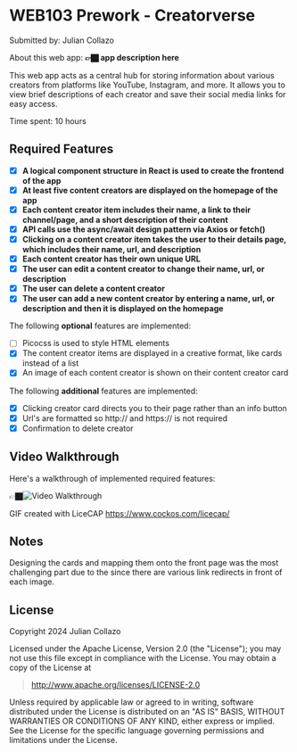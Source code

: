 # WEB103 Prework - Creatorverse

Submitted by: Julian Collazo

About this web app: **👉🏿 app description here**

This web app acts as a central hub for storing information about various creators from platforms like YouTube, Instagram, and more. It allows you to view brief descriptions of each creator and save their social media links for easy access.

Time spent: 10 hours

## Required Features

- [X] **A logical component structure in React is used to create the frontend of the app**
- [X] **At least five content creators are displayed on the homepage of the app**
- [X] **Each content creator item includes their name, a link to their channel/page, and a short description of their content**
- [X] **API calls use the async/await design pattern via Axios or fetch()**
- [X] **Clicking on a content creator item takes the user to their details page, which includes their name, url, and description**
- [X] **Each content creator has their own unique URL**
- [X] **The user can edit a content creator to change their name, url, or description**
- [X] **The user can delete a content creator**
- [X] **The user can add a new content creator by entering a name, url, or description and then it is displayed on the homepage**

The following **optional** features are implemented:

- [ ] Picocss is used to style HTML elements
- [X] The content creator items are displayed in a creative format, like cards instead of a list
- [X] An image of each content creator is shown on their content creator card

The following **additional** features are implemented:
- [x] Clicking creator card directs you to their page rather than an info button
- [x] Url's are formatted so http:// and https:// is not required
- [x] Confirmation to delete creator

## Video Walkthrough

Here's a walkthrough of implemented required features:

👉🏿<img src='https://imgur.com/a/XRoCJcv' title='Video Walkthrough' width='' alt='Video Walkthrough' />

GIF created with LiceCAP https://www.cockos.com/licecap/

## Notes

Designing the cards and mapping them onto the front page was the most challenging part due to the since there are various link redirects in front of each image.

## License

Copyright 2024 Julian Collazo

Licensed under the Apache License, Version 2.0 (the "License"); you may not use this file except in compliance with the License. You may obtain a copy of the License at

> http://www.apache.org/licenses/LICENSE-2.0

Unless required by applicable law or agreed to in writing, software distributed under the License is distributed on an "AS IS" BASIS, WITHOUT WARRANTIES OR CONDITIONS OF ANY KIND, either express or implied. See the License for the specific language governing permissions and limitations under the License.